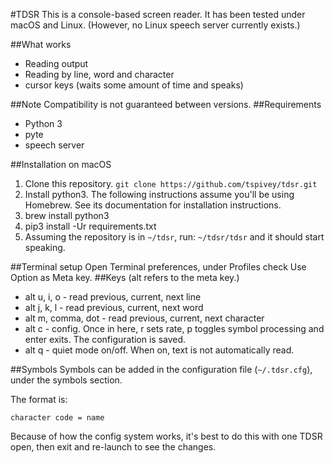 #TDSR
This is a console-based screen reader.
It has been tested under macOS and Linux.
(However, no Linux speech server currently exists.)

##What works
* Reading output
* Reading by line, word and character
* cursor keys (waits some amount of time and speaks)

##Note
Compatibility is not guaranteed between versions.
##Requirements
* Python 3
* pyte
* speech server

##Installation on macOS
1. Clone this repository.
```git clone https://github.com/tspivey/tdsr.git```
1. Install python3. The following instructions assume you'll be using Homebrew.
See its documentation for installation instructions.
1. brew install python3
1. pip3 install -Ur requirements.txt
1. Assuming the repository is in ```~/tdsr```, run:
`~/tdsr/tdsr`
and it should start speaking.

##Terminal setup
Open Terminal preferences, under Profiles check Use Option as Meta key.
##Keys
(alt refers to the meta key.)
* alt u, i, o - read previous, current, next line
* alt j, k, l - read previous, current, next word
* alt m, comma, dot - read previous, current, next character
* alt c - config. Once in here, r sets rate, p toggles symbol processing and enter exits.
The configuration is saved.
* alt q - quiet mode on/off. When on, text is not automatically read.

##Symbols
Symbols can be added in the configuration file (```~/.tdsr.cfg```),
under the symbols section.

The format is:
```
character code = name
```
Because of how the config system works, it's best to do this with one TDSR open, then exit and re-launch to see the changes.
